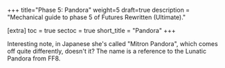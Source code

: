 +++
title="Phase 5: Pandora"
weight=5
draft=true
description = "Mechanical guide to phase 5 of Futures Rewritten (Ultimate)."

[extra]
toc = true
sectoc = true
short_title = "Pandora"
+++

Interesting note, in Japanese she's called "Mitron Pandora",
which comes off quite differently, doesn't it?
The name is a reference to the Lunatic Pandora from FF8.

